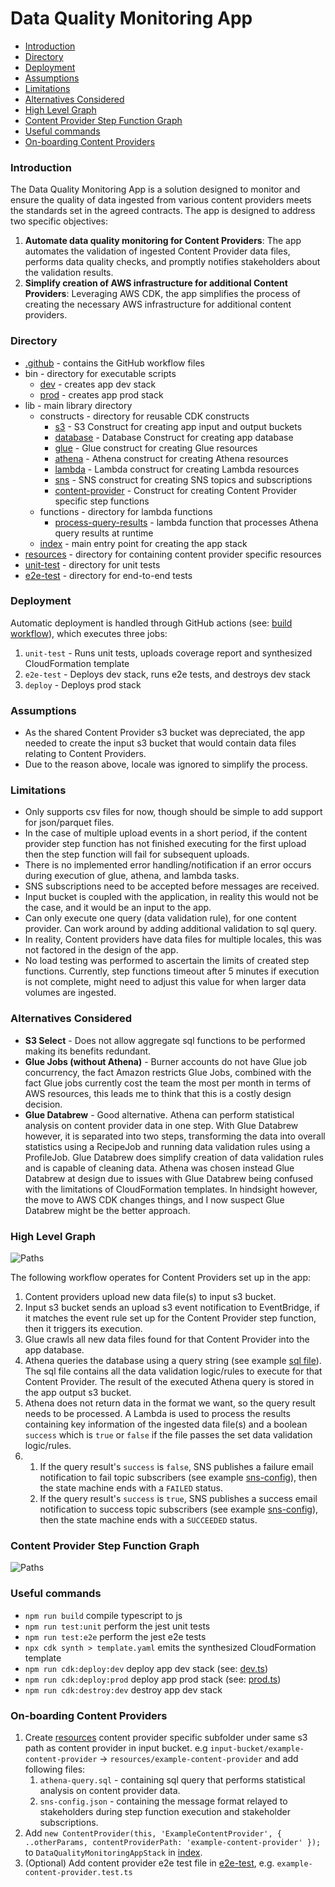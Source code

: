 # Data Quality Monitoring App
- [Introduction](#introduction)
- [Directory](#directory)
- [Deployment](#deployment)
- [Assumptions](#assumptions)
- [Limitations](#limitations)
- [Alternatives Considered](#alternatives-considered)
- [High Level Graph](#high-level-graph)
- [Content Provider Step Function Graph](#content-provider-step-function-graph)
- [Useful commands](#useful-commands)
- [On-boarding Content Providers](#on-boarding-content-providers)

### Introduction
The Data Quality Monitoring App is a solution designed to monitor and ensure the quality of data ingested from various 
content providers meets the standards set in the agreed contracts. The app is designed to address two specific objectives:
1. **Automate data quality monitoring for Content Providers**:
The app automates the validation of ingested Content Provider data files, performs data quality checks, and promptly notifies
stakeholders about the validation results.
2. **Simplify creation of AWS infrastructure for additional Content Providers**:
Leveraging AWS CDK, the app simplifies the process of creating the necessary AWS infrastructure for additional content providers.

### Directory
* [.github](.github) - contains the GitHub workflow files
* bin - directory for executable scripts
  * [dev](bin/dev.ts) - creates app dev stack
  * [prod](bin/prod.ts) - creates app prod stack
* lib - main library directory
  * constructs - directory for reusable CDK constructs
    * [s3](lib/constructs/s3.ts) - S3 Construct for creating app input and output buckets
    * [database](lib/constructs/database.ts) - Database Construct for creating app database
    * [glue](lib/constructs/glue.ts) - Glue construct for creating Glue resources
    * [athena](lib/constructs/athena.ts) - Athena construct for creating Athena resources
    * [lambda](lib/constructs/lambda.ts) - Lambda construct for creating Lambda resources
    * [sns](lib/constructs/sns.ts) - SNS construct for creating SNS topics and subscriptions
    * [content-provider](lib/constructs/content-provider.ts) - Construct for creating Content Provider specific step functions
  * functions - directory for lambda functions
    * [process-query-results](lib/functions/process-query-results.ts) - lambda function that processes Athena query results at runtime
  * [index](lib/index.ts) - main entry point for creating the app stack 
* [resources](resources) - directory for containing content provider specific resources
* [unit-test](unit-test) - directory for unit tests
* [e2e-test](e2e-test) - directory for end-to-end tests

### Deployment
Automatic deployment is handled through GitHub actions (see: [build workflow](.github/workflows/build.yml)), which executes three jobs:
1. `unit-test` - Runs unit tests, uploads coverage report and synthesized CloudFormation template
2. `e2e-test` - Deploys dev stack, runs e2e tests, and destroys dev stack
3. `deploy` - Deploys prod stack

### Assumptions
* As the shared Content Provider s3 bucket was depreciated, the app needed to create the input s3 bucket that would contain 
data files relating to Content Providers.
* Due to the reason above, locale was ignored to simplify the process.

### Limitations

* Only supports csv files for now, though should be simple to add support for json/parquet files.
* In the case of multiple upload events in a short period, if the content provider step function has not finished
  executing for the first upload then the step function will fail for subsequent uploads.
* There is no implemented error handling/notification if an error occurs during execution of glue, athena, and lambda tasks.
* SNS subscriptions need to be accepted before messages are received.
* Input bucket is coupled with the application, in reality this would not be the case, and it would be an input to the app.
* Can only execute one query (data validation rule), for one content provider. Can work around by adding additional
  validation to sql query.
* In reality, Content providers have data files for multiple locales, this was not factored in the design of the app.
* No load testing was performed to ascertain the limits of created step functions. Currently, step functions timeout
  after 5 minutes if execution is not complete, might need to adjust this value for when larger data volumes are ingested.

### Alternatives Considered
* **S3 Select** - Does not allow aggregate sql functions to be performed making its benefits redundant.
* **Glue Jobs (without Athena)** - Burner accounts do not have Glue job concurrency, the fact Amazon restricts Glue Jobs, combined 
with the fact Glue jobs currently cost the team the most per month in terms of AWS resources, this leads me to think that this
is a costly design decision.
* **Glue Databrew** - Good alternative. Athena can perform statistical analysis on content provider data in one step. 
With Glue Databrew however, it is separated into two steps, transforming the data into overall statistics using a RecipeJob 
and running data validation rules using a ProfileJob. Glue Databrew does simplify creation of data validation rules and is
capable of cleaning data. Athena was chosen instead Glue Databrew at design due to issues with Glue Databrew being confused 
with the limitations of CloudFormation templates. In hindsight however, the move to AWS CDK changes things, and I now suspect 
Glue Databrew might be the better approach.

### High Level Graph
![Paths](./images/data_quality_monitoring_app_graph.png)

The following workflow operates for Content Providers set up in the app:
1. Content providers upload new data file(s) to input s3 bucket.
2. Input s3 bucket sends an upload s3 event notification to EventBridge, if it matches the event rule set up for the 
Content Provider step function, then it triggers its execution.
3. Glue crawls all new data files found for that Content Provider into the app database.
4. Athena queries the database using a query string (see example [sql file](resources/beta-content-provider/athena-query.sql)). 
The sql file contains all the data validation logic/rules to execute for that Content Provider. The result of the executed 
Athena query is stored in the app output s3 bucket.
5. Athena does not return data in the format we want, so the query result needs to be processed. A Lambda is used to 
process the results containing key information of the ingested data file(s) and a boolean `success` which is `true` or `false` if the 
file passes the set data validation logic/rules.
6. 
   1. If the query result's `success` is `false`, SNS publishes a failure email notification to fail topic subscribers 
(see example [sns-config](resources/beta-content-provider/sns-config.json)), then the state machine ends with 
a `FAILED` status.
   2. If the query result's `success` is `true`, SNS publishes a success email notification to success topic subscribers
(see example [sns-config](resources/beta-content-provider/sns-config.json)), then the state machine ends with
a `SUCCEEDED` status.
   
### Content Provider Step Function Graph

![Paths](./images/content_provider_stepfunctions_graph.png)

### Useful commands

* `npm run build`   compile typescript to js
* `npm run test:unit`    perform the jest unit tests
* `npm run test:e2e`    perform the jest e2e tests
* `npx cdk synth > template.yaml`   emits the synthesized CloudFormation template
* `npm run cdk:deploy:dev`  deploy app dev stack (see: [dev.ts](bin/dev.ts))
* `npm run cdk:deploy:prod`  deploy app prod stack (see: [prod.ts](bin/prod.ts))
* `npm run cdk:destroy:dev`  destroy app dev stack

### On-boarding Content Providers

1. Create [resources](resources) content provider specific subfolder under same s3 path as content provider in input bucket. 
e.g `input-bucket/example-content-provider` -> `resources/example-content-provider` and add following files:
   1. `athena-query.sql` - containing sql query that performs statistical analysis on content provider data.
   2. `sns-config.json` - containing the message format relayed to stakeholders during step function execution and stakeholder
subscriptions.
2. Add `new ContentProvider(this, 'ExampleContentProvider', { ..otherParams, contentProviderPath: 'example-content-provider' });`
to `DataQualityMonitoringAppStack` in [index](lib/index.ts).
3. (Optional) Add content provider e2e test file in [e2e-test](e2e-test), e.g. `example-content-provider.test.ts`
